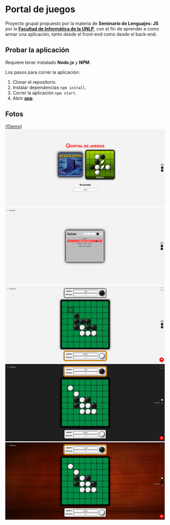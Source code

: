 # Portal de juegos

Proyecto grupal propuesto por la materia de **Seminario de Lenguajes: JS** por la [**Facultad de Informática de la UNLP**](https://www.info.unlp.edu.ar/), con el fin de aprender a como armar una aplicación, tanto desde el front-end como desde el back-end.

## Probar la aplicación

Requiere tener instalado **Node.js** y **NPM**.

Los pasos para correr la aplicación:

1. Clonar el repositorio.
2. Instalar dependencias `npm install`.
3. Correr la aplicación `npm start`.
4. Abrir [**app**](http://localhost:3000/).

## Fotos

[!(Demo)](/screenshots/demo.mp4)
![Pagina de inicio](/screenshots/inicio.webp)
![Salas](/screenshots/salas.webp)
![Reversi](/screenshots/reversi-claro.webp)
![Tema oscuro](/screenshots/reversi-oscuro.webp)
![Tema clásico](/screenshots/reversi-clasico.webp)
